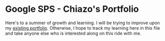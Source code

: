 # Google SPS - Chiazo's Portfolio

Here's to a summer of growth and learning. I will be trying to improve upon my [existing portfolio](https://chiazo.github.io).
Otherwise, I hope to track my learning here in this file and take anyone else who is interested along on this ride with me.
